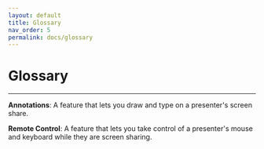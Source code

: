 ```yaml
---
layout: default
title: Glossary
nav_order: 5
permalink: docs/glossary
---
```


# Glossary

---

**Annotations**: A feature that lets you draw and type on a presenter's screen share.

**Remote Control**: A feature that lets you take control of a presenter's mouse and keyboard while they are screen sharing.


